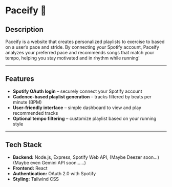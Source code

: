 # Paceify 🏃

## Description
Paceify is a website that creates personalized playlists to exercise to based on a user’s pace and stride. By connecting your Spotify account, Paceify analyzes your preferred pace and recommends songs that match your tempo, helping you stay motivated and in rhythm while running!

---

## Features
- **Spotify OAuth login** – securely connect your Spotify account
- **Cadence-based playlist generation** – tracks filtered by beats per minute (BPM)
- **User-friendly interface** – simple dashboard to view and play recommended tracks
- **Optional tempo filtering** – customize playlist based on your running style

---

## Tech Stack
- **Backend:** Node.js, Express, Spotify Web API, (Maybe Deezer soon...) (Maybe even Gemini API soon......)
- **Frontend:** React
- **Authentication:** OAuth 2.0 with Spotify
- **Styling:** Tailwind CSS
